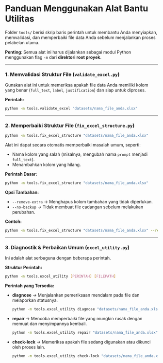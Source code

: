 # Panduan Menggunakan Alat Bantu Utilitas

Folder `tools/` berisi skrip baris perintah untuk membantu Anda menyiapkan, memvalidasi, dan memperbaiki file data Anda sebelum menjalankan proses pelabelan utama.

**Penting**: Semua alat ini harus dijalankan sebagai modul Python menggunakan flag `-m` dari **direktori root proyek**.

---

### 1. Memvalidasi Struktur File (`validate_excel.py`)

Gunakan alat ini untuk memeriksa apakah file data Anda memiliki kolom yang benar (`full_text`, `label`, `justification`) dan siap untuk diproses.

**Perintah:**

```bash
python -m tools.validate_excel "datasets/nama_file_anda.xlsx"
```

---

### 2. Memperbaiki Struktur File (`fix_excel_structure.py`)

```bash
python -m tools.fix_excel_structure "datasets/nama_file_anda.xlsx"
```

Alat ini dapat secara otomatis memperbaiki masalah umum, seperti:

- Nama kolom yang salah (misalnya, mengubah nama `prompt` menjadi `full_text`).
- Menambahkan kolom yang hilang.

**Perintah Dasar:**

```bash
python -m tools.fix_excel_structure "datasets/nama_file_anda.xlsx"
```

**Opsi Tambahan:**

- `--remove-extra` → Menghapus kolom tambahan yang tidak diperlukan.
- `--no-backup` → Tidak membuat file cadangan sebelum melakukan perubahan.

**Contoh:**

```bash
python -m tools.fix_excel_structure "datasets/nama_file_anda.xlsx" --remove-extra
```

---

### 3. Diagnostik & Perbaikan Umum (`excel_utility.py`)

Ini adalah alat serbaguna dengan beberapa perintah.

**Struktur Perintah:**

```bash
python -m tools.excel_utility [PERINTAH] [FILEPATH]
```

**Perintah yang Tersedia:**

- **diagnose** → Menjalankan pemeriksaan mendalam pada file dan melaporkan statusnya.

  ```bash
  python -m tools.excel_utility diagnose "datasets/nama_file_anda.xlsx"
  ```

- **repair** → Mencoba memperbaiki file yang mungkin rusak dengan memuat dan menyimpannya kembali.

  ```bash
  python -m tools.excel_utility repair "datasets/nama_file_anda.xlsx"
  ```

- **check-lock** → Memeriksa apakah file sedang digunakan atau dikunci oleh proses lain.

  ```bash
  python -m tools.excel_utility check-lock "datasets/nama_file_anda.xlsx"
  ```
